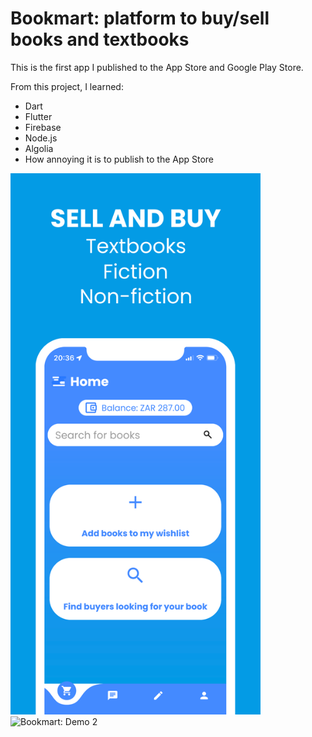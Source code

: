 # Bookmart: platform to buy/sell books and textbooks

This is the first app I published to the App Store and Google Play Store.

From this project, I learned:
  - Dart
  - Flutter
  - Firebase
  - Node.js
  - Algolia
  - How annoying it is to publish to the App Store
    
<img src="images/demo1.png" alt="Bookmart: Demo 1" width="400">
<img src="images/demo2.png" alt="Bookmart: Demo 2" width="400">
